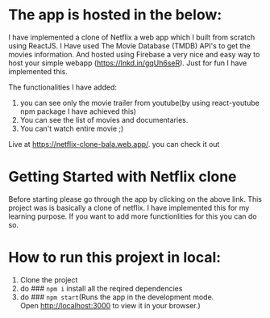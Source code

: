 # The app is hosted in the below:
I have implemented a clone of Netflix a web app which I built from scratch using ReactJS. I Have used The Movie Database (TMDB) API's to get the movies information. And hosted using Firebase a very nice and easy way to host your simple webapp (https://lnkd.in/gqUh6seR). Just for fun I have implemented this. 

The functionalities I have added: 
1. you can see only the movie trailer from youtube(by using react-youtube npm package I have achieved this)
2. You can see the list of movies and documentaries.
3. You can't watch entire movie ;)

Live at https://netflix-clone-bala.web.app/. you can check it out

# Getting Started with Netflix clone
Before starting please go through the app by clicking on the above link.
This project was is basically a clone of netflix. I have implemented this for my learning purpose. If you want to add more functionlities for this you can do so.

# How to run this projext in local:
1. Clone the project
2. do ### `npm i` install all the reqired dependencies
3. do ### `npm start`(Runs the app in the development mode.\
Open [http://localhost:3000](http://localhost:3000) to view it in your browser.)
